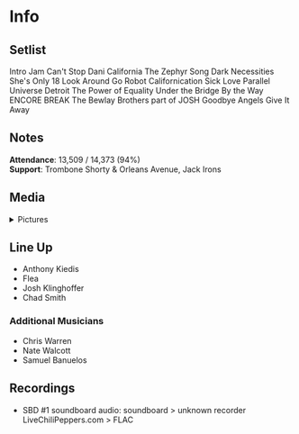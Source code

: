 # Info

## Setlist

Intro Jam
Can't Stop
Dani California
The Zephyr Song
Dark Necessities
She's Only 18
Look Around
Go Robot
Californication
Sick Love
Parallel Universe
Detroit
The Power of Equality
Under the Bridge
By the Way
ENCORE BREAK
The Bewlay Brothers part of JOSH
Goodbye Angels
Give It Away

## Notes

**Attendance**: 13,509 / 14,373 (94%)
<br>
**Support**: Trombone Shorty & Orleans Avenue, Jack Irons

## Media 

<details>
  <summary>Pictures</summary>
  <!--<img alt="Setlist" title="Setlist" src="_.jpg" height="200" />
  <img alt="Clipping" title="Clipping" src="_.jpg" height="200" />
  <img alt="Flyer" title="Flyer" src="_.jpg" height="200" />-->
</details>

## Line Up

* Anthony Kiedis
* Flea
* Josh Klinghoffer
* Chad Smith

### Additional Musicians

* Chris Warren  
* Nate Walcott  
* Samuel Banuelos

## Recordings

* SBD #1 soundboard audio: soundboard > unknown recorder LiveChiliPeppers.com > FLAC
